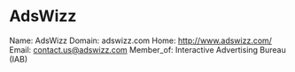 
# AdsWizz

Name: AdsWizz
Domain: adswizz.com
Home: http://www.adswizz.com/
Email: contact.us@adswizz.com
Member_of: Interactive Advertising Bureau (IAB)
